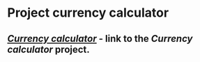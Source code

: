 # **Project currency calculator**
 
## *[Currency calculator](https://myers32.github.io/Currency-calculator/)* - link to the *Currency calculator* project.
